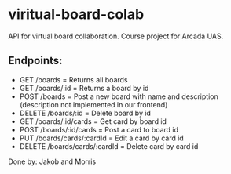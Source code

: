 # viritual-board-colab
API for virtual board collaboration. Course project for Arcada UAS.

## Endpoints:
- GET /boards = Returns all boards
- GET /boards/:id = Returns a board by id
- POST /boards = Post a new board with name and description (description not implemented in our frontend)
- DELETE /boards/:id = Delete board by id
- GET /boards/:id/cards = Get card by board id
- POST /boards/:id/cards = Post a card to board id
- PUT /boards/cards/:cardId = Edit a card by card id
- DELETE /boards/cards/:cardId = Delete card by card id


Done by:
Jakob and Morris
